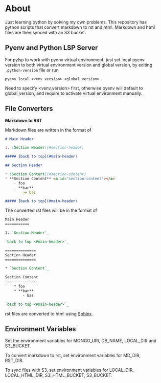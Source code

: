# About

Just learning python by solving my own problems. This repository has python scripts that
convert markdown to rst and html. Markdown and html files are then synced with an S3 bucket.

## Pyenv and Python LSP Server

For pylsp to work with pyenv virtual environment, just set local pyenv version to both virtual
environment version and global version, by editing `.python-version` file or run

```
pyenv local <venv_version> <global_version>
```

Need to specify <venv_version> first, otherwise pyenv will default to global_version, and
require to activate virtual environment manually.

## File Converters

**Markdown to RST**

Markdown files are written in the format of

```md
# Main Header

1. [Section Header](#section-header)

##### [back to top](#main-header)

## Section Header

* [Section Content](#section-content)
* **Section Content** <a id="section-content"></a>
    - foo
    - **bar**
        >+ baz

##### [back to top](#main-header)
```

The converted rst files will be in the format of

```rst
Main Header
===========

1. `Section Header`_

`back to top <#main-header>`_

==============
Section Header
==============

* `Section Content`_

Section Content
---------------
    * foo
    * **bar**
        - baz

`back to top <#main-header>`_
```

rst files are converted to html using [Sphinx](https://www.sphinx-doc.org/en/master/).

## Environment Variables

Set the environment variables for MONGO_URI, DB_NAME, LOCAL_DIR and S3_BUCKET.

To convert markdown to rst, set environment variables for MD_DIR, RST_DIR.

To sync files with S3, set environment variables for LOCAL_DIR, LOCAL_HTML_DIR, S3_HTML_BUCKET,
S3_BUCKET.
